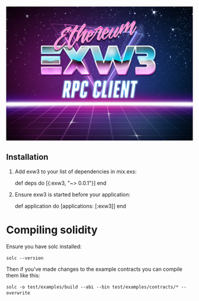 <p align="center">
  <img src="./exw3_logo.jpg"/>
</p>

## Installation

  1. Add exw3 to your list of dependencies in mix.exs:

        def deps do
          [{:exw3, "~> 0.0.1"}]
        end

  2. Ensure exw3 is started before your application:

        def application do
          [applications: [:exw3]]
        end

# Compiling solidity

Ensure you have solc installed:

```
solc --version
```

Then if you've made changes to the example contracts you can compile them like this:
```
solc -o test/examples/build --abi --bin test/examples/contracts/* --overwrite
```